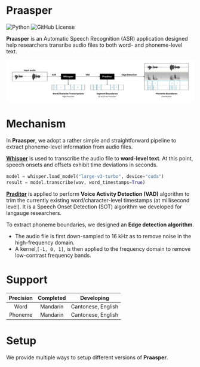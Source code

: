 # Praasper
![Python](https://img.shields.io/badge/python-3.10-blue.svg)
![GitHub License](https://img.shields.io/github/license/Paradeluxe/Praasper)


**Praasper** is an Automatic Speech Recognition (ASR) application designed help researchers transribe audio files to both word- and phoneme-level text.

![mechanism](promote/mechanism.png)



# Mechanism
In **Praasper**, we adopt a rather simple and straightforward pipeline to extract phoneme-level information from audio files.

[**Whisper**](https://github.com/openai/whisper) is used to transcribe the audio file to **word-level text**. At this point, speech onsets and offsets exhibit time deviations in seconds.

```Python
model = whisper.load_model("large-v3-turbo", device="cuda")
result = model.transcribe(wav, word_timestamps=True)
```

[**Praditor**](https://github.com/Paradeluxe/Praditor) is applied to perform **Voice Activity Detection (VAD)** algorithm to trim the currently existing word/character-level timestamps (at millisecond level). It is a Speech Onset Detection (SOT) algorithm we developed for langauge researchers.

To extract phoneme boundaries, we designed an **Edge detection algorithm**. 
- The audio file is first down-sampled to 16 kHz as to remove noise in the high-frequency domain. 
- A kernel,`[-1, 0, 1]`, is then applied to the frequency domain to remove low-contrast frequency bands.

# Support

| Precision | Completed  | Developing  |
| :---: | :---: | :---: |
| Word  | Mandarin  |  Cantonese, English |
|  Phoneme |  Mandarin |  Cantonese, English |

# Setup
We provide multiple ways to setup different versions of **Praasper**.